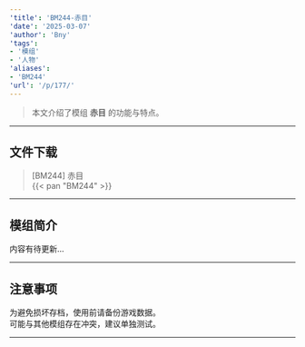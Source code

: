 ```yaml
---
'title': 'BM244-赤目'
'date': '2025-03-07'
'author': 'Bny'
'tags':
- '模组'
- '人物'
'aliases':
- 'BM244'
'url': '/p/177/'
---
```


> 本文介绍了模组 **赤目** 的功能与特点。

---

## 文件下载

> [BM244] 赤目  
{{< pan "BM244" >}}  

---

## 模组简介

>  
内容有待更新...  

---

## 注意事项

>  
为避免损坏存档，使用前请备份游戏数据。  
可能与其他模组存在冲突，建议单独测试。  

---

